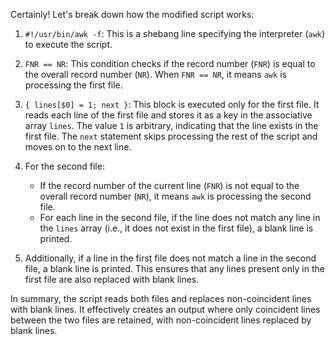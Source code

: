 Certainly! Let's break down how the modified script works:

1. `#!/usr/bin/awk -f`: This is a shebang line specifying the interpreter (`awk`) to execute the script.

2. `FNR == NR`: This condition checks if the record number (`FNR`) is equal to the overall record number (`NR`). When `FNR == NR`, it means `awk` is processing the first file.

3. `{ lines[$0] = 1; next }`: This block is executed only for the first file. It reads each line of the first file and stores it as a key in the associative array `lines`. The value `1` is arbitrary, indicating that the line exists in the first file. The `next` statement skips processing the rest of the script and moves on to the next line.

4. For the second file:
   - If the record number of the current line (`FNR`) is not equal to the overall record number (`NR`), it means `awk` is processing the second file.
   - For each line in the second file, if the line does not match any line in the `lines` array (i.e., it does not exist in the first file), a blank line is printed.

5. Additionally, if a line in the first file does not match a line in the second file, a blank line is printed. This ensures that any lines present only in the first file are also replaced with blank lines.

In summary, the script reads both files and replaces non-coincident lines with blank lines. It effectively creates an output where only coincident lines between the two files are retained, with non-coincident lines replaced by blank lines.